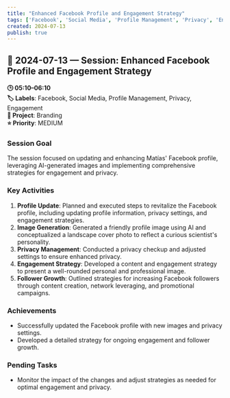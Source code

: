 ```yaml
---
title: "Enhanced Facebook Profile and Engagement Strategy"
tags: ['Facebook', 'Social Media', 'Profile Management', 'Privacy', 'Engagement']
created: 2024-07-13
publish: true
---
```


## 📅 2024-07-13 — Session: Enhanced Facebook Profile and Engagement Strategy

**🕒 05:10–06:10**  
**🏷️ Labels**: Facebook, Social Media, Profile Management, Privacy, Engagement  
**📂 Project**: Branding  
**⭐ Priority**: MEDIUM  


### Session Goal
The session focused on updating and enhancing Matías' Facebook profile, leveraging AI-generated images and implementing comprehensive strategies for engagement and privacy.

### Key Activities
1. **Profile Update**: Planned and executed steps to revitalize the Facebook profile, including updating profile information, privacy settings, and engagement strategies.
2. **Image Generation**: Generated a friendly profile image using AI and conceptualized a landscape cover photo to reflect a curious scientist's personality.
3. **Privacy Management**: Conducted a privacy checkup and adjusted settings to ensure enhanced privacy.
4. **Engagement Strategy**: Developed a content and engagement strategy to present a well-rounded personal and professional image.
5. **Follower Growth**: Outlined strategies for increasing Facebook followers through content creation, network leveraging, and promotional campaigns.

### Achievements
- Successfully updated the Facebook profile with new images and privacy settings.
- Developed a detailed strategy for ongoing engagement and follower growth.

### Pending Tasks
- Monitor the impact of the changes and adjust strategies as needed for optimal engagement and privacy.
